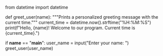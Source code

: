 from datetime import datetime

def greet_user(name):
    """Prints a personalized greeting message with the current time."""
    current_time = datetime.now().strftime("%H:%M:%S")
    print(f"Hello, {name}! Welcome to our program. Current time is {current_time}.")

if __name__ == "__main__":
    user_name = input("Enter your name: ")
    greet_user(user_name)
